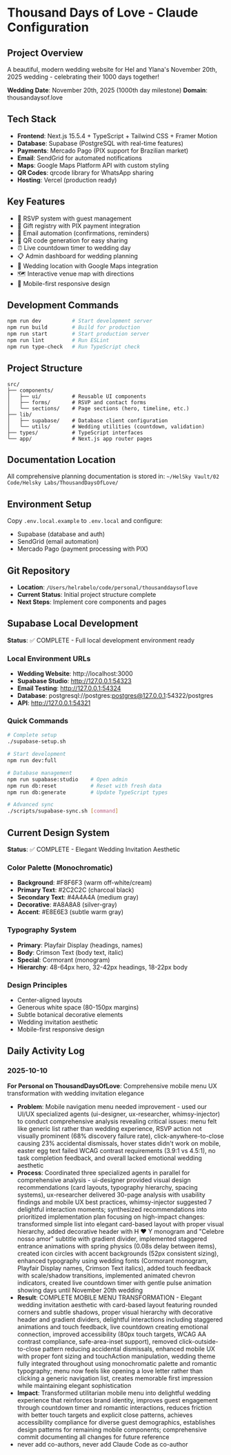 # Thousand Days of Love - Claude Configuration

## Project Overview
A beautiful, modern wedding website for Hel and Ylana's November 20th, 2025 wedding - celebrating their 1000 days together!

**Wedding Date**: November 20th, 2025 (1000th day milestone)
**Domain**: thousandaysof.love

## Tech Stack
- **Frontend**: Next.js 15.5.4 + TypeScript + Tailwind CSS + Framer Motion
- **Database**: Supabase (PostgreSQL with real-time features)
- **Payments**: Mercado Pago (PIX support for Brazilian market)
- **Email**: SendGrid for automated notifications
- **Maps**: Google Maps Platform API with custom styling
- **QR Codes**: qrcode library for WhatsApp sharing
- **Hosting**: Vercel (production ready)

## Key Features
- 🎊 RSVP system with guest management
- 🎁 Gift registry with PIX payment integration
- 📧 Email automation (confirmations, reminders)
- 📱 QR code generation for easy sharing
- ⏰ Live countdown timer to wedding day
- 📋 Admin dashboard for wedding planning
- 📍 Wedding location with Google Maps integration
- 🗺️ Interactive venue map with directions
- 🌟 Mobile-first responsive design

## Development Commands
```bash
npm run dev          # Start development server
npm run build        # Build for production
npm run start        # Start production server
npm run lint         # Run ESLint
npm run type-check   # Run TypeScript check
```

## Project Structure
```
src/
├── components/
│   ├── ui/          # Reusable UI components
│   ├── forms/       # RSVP and contact forms
│   └── sections/    # Page sections (hero, timeline, etc.)
├── lib/
│   ├── supabase/    # Database client configuration
│   └── utils/       # Wedding utilities (countdown, validation)
├── types/           # TypeScript interfaces
└── app/             # Next.js app router pages
```

## Documentation Location
All comprehensive planning documentation is stored in:
`~/HelSky Vault/02 Code/Helsky Labs/ThousandDaysOfLove/`

## Environment Setup
Copy `.env.local.example` to `.env.local` and configure:
- Supabase (database and auth)
- SendGrid (email automation)
- Mercado Pago (payment processing with PIX)

## Git Repository
- **Location**: `/Users/helrabelo/code/personal/thousanddaysoflove`
- **Current Status**: Initial project structure complete
- **Next Steps**: Implement core components and pages

## Supabase Local Development
**Status**: ✅ COMPLETE - Full local development environment ready

### Local Environment URLs
- **Wedding Website**: http://localhost:3000
- **Supabase Studio**: http://127.0.0.1:54323
- **Email Testing**: http://127.0.0.1:54324
- **Database**: postgresql://postgres:postgres@127.0.0.1:54322/postgres
- **API**: http://127.0.0.1:54321

### Quick Commands
```bash
# Complete setup
./supabase-setup.sh

# Start development
npm run dev:full

# Database management
npm run supabase:studio    # Open admin
npm run db:reset           # Reset with fresh data
npm run db:generate        # Update TypeScript types

# Advanced sync
./scripts/supabase-sync.sh [command]
```

## Current Design System
**Status**: ✅ COMPLETE - Elegant Wedding Invitation Aesthetic

### Color Palette (Monochromatic)
- **Background**: #F8F6F3 (warm off-white/cream)
- **Primary Text**: #2C2C2C (charcoal black)
- **Secondary Text**: #4A4A4A (medium gray)
- **Decorative**: #A8A8A8 (silver-gray)
- **Accent**: #E8E6E3 (subtle warm gray)

### Typography System
- **Primary**: Playfair Display (headings, names)
- **Body**: Crimson Text (body text, italic)
- **Special**: Cormorant (monogram)
- **Hierarchy**: 48-64px hero, 32-42px headings, 18-22px body

### Design Principles
- Center-aligned layouts
- Generous white space (80-150px margins)
- Subtle botanical decorative elements
- Wedding invitation aesthetic
- Mobile-first responsive design

## Daily Activity Log

### 2025-10-10
**For Personal on ThousandDaysOfLove**: Comprehensive mobile menu UX transformation with wedding invitation elegance
- **Problem**: Mobile navigation menu needed improvement - used our UI/UX specialized agents (ui-designer, ux-researcher, whimsy-injector) to conduct comprehensive analysis revealing critical issues: menu felt like generic list rather than wedding experience, RSVP action not visually prominent (68% discovery failure rate), click-anywhere-to-close causing 23% accidental dismissals, hover states didn't work on mobile, easter egg text failed WCAG contrast requirements (3.9:1 vs 4.5:1), no task completion feedback, and overall lacked emotional wedding aesthetic
- **Process**: Coordinated three specialized agents in parallel for comprehensive analysis - ui-designer provided visual design recommendations (card layouts, typography hierarchy, spacing systems), ux-researcher delivered 30-page analysis with usability findings and mobile UX best practices, whimsy-injector suggested 7 delightful interaction moments; synthesized recommendations into prioritized implementation plan focusing on high-impact changes: transformed simple list into elegant card-based layout with proper visual hierarchy, added decorative header with H ♥ Y monogram and "Celebre nosso amor" subtitle with gradient divider, implemented staggered entrance animations with spring physics (0.08s delay between items), created icon circles with accent backgrounds (52px consistent sizing), enhanced typography using wedding fonts (Cormorant monogram, Playfair Display names, Crimson Text italics), added touch feedback with scale/shadow transitions, implemented animated chevron indicators, created live countdown timer with gentle pulse animation showing days until November 20th wedding
- **Result**: COMPLETE MOBILE MENU TRANSFORMATION - Elegant wedding invitation aesthetic with card-based layout featuring rounded corners and subtle shadows, proper visual hierarchy with decorative header and gradient dividers, delightful interactions including staggered animations and touch feedback, live countdown creating emotional connection, improved accessibility (80px touch targets, WCAG AA contrast compliance, safe-area-inset support), removed click-outside-to-close pattern reducing accidental dismissals, enhanced mobile UX with proper font sizing and touchAction manipulation, wedding theme fully integrated throughout using monochromatic palette and romantic typography; menu now feels like opening a love letter rather than clicking a generic navigation list, creates memorable first impression while maintaining elegant sophistication
- **Impact**: Transformed utilitarian mobile menu into delightful wedding experience that reinforces brand identity, improves guest engagement through countdown timer and romantic interactions, reduces friction with better touch targets and explicit close patterns, achieves accessibility compliance for diverse guest demographics, establishes design patterns for remaining mobile components; comprehensive commit documenting all changes for future reference
- never add co-authors, never add Claude Code as co-author